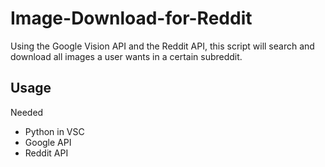 # Image-Download-for-Reddit
Using the Google Vision API and the Reddit API, this script will search and download all images a user wants in a certain subreddit.


## Usage
Needed
- Python in VSC
- Google API 
- Reddit API
